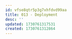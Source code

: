 ```yaml
---
id: vfse8qtr5p3g7xhfdvd99aa
title: 013 - Deployment
desc: ''
updated: 1730761317531
created: 1730761312864
---
```

